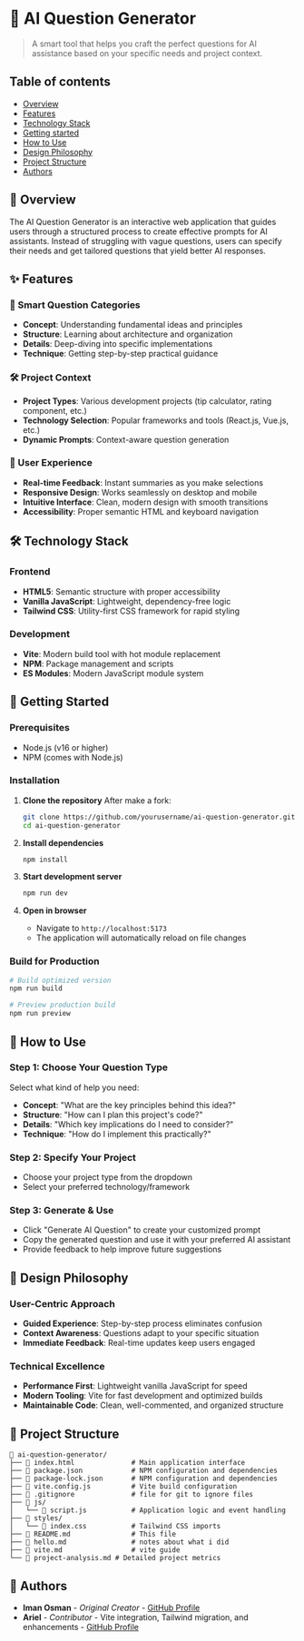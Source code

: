 # 🤖 AI Question Generator

> A smart tool that helps you craft the perfect questions for AI assistance based on your specific needs and project context.

## Table of contents

- [Overview](#overview)
- [Features](#features)
- [Technology Stack](#technology-stack)
- [Getting started](#-getting-started)
- [How to Use](#how-to-use)
- [Design Philosophy](#design-philosophy)
- [Project Structure](#-project-structure)
- [Authors](#authors)

## 🚀 Overview

The AI Question Generator is an interactive web application that guides users through a structured process to create effective prompts for AI assistants. Instead of struggling with vague questions, users can specify their needs and get tailored questions that yield better AI responses.

## ✨ Features

### 🎯 Smart Question Categories

- **Concept**: Understanding fundamental ideas and principles
- **Structure**: Learning about architecture and organization
- **Details**: Deep-diving into specific implementations
- **Technique**: Getting step-by-step practical guidance

### 🛠️ Project Context

- **Project Types**: Various development projects (tip calculator, rating component, etc.)
- **Technology Selection**: Popular frameworks and tools (React.js, Vue.js, etc.)
- **Dynamic Prompts**: Context-aware question generation

### 💫 User Experience

- **Real-time Feedback**: Instant summaries as you make selections
- **Responsive Design**: Works seamlessly on desktop and mobile
- **Intuitive Interface**: Clean, modern design with smooth transitions
- **Accessibility**: Proper semantic HTML and keyboard navigation

## 🛠️ Technology Stack

### Frontend

- **HTML5**: Semantic structure with proper accessibility
- **Vanilla JavaScript**: Lightweight, dependency-free logic
- **Tailwind CSS**: Utility-first CSS framework for rapid styling

### Development

- **Vite**: Modern build tool with hot module replacement
- **NPM**: Package management and scripts
- **ES Modules**: Modern JavaScript module system

## 🚀 Getting Started

### Prerequisites

- Node.js (v16 or higher)
- NPM (comes with Node.js)

### Installation

1. **Clone the repository**
   After make a fork:

   ```bash
   git clone https://github.com/yourusername/ai-question-generator.git
   cd ai-question-generator
   ```

2. **Install dependencies**

   ```bash
   npm install
   ```

3. **Start development server**

   ```bash
   npm run dev
   ```

4. **Open in browser**
   - Navigate to `http://localhost:5173`
   - The application will automatically reload on file changes

### Build for Production

```bash
# Build optimized version
npm run build

# Preview production build
npm run preview
```

## 📖 How to Use

### Step 1: Choose Your Question Type

Select what kind of help you need:

- **Concept**: "What are the key principles behind this idea?"
- **Structure**: "How can I plan this project's code?"
- **Details**: "Which key implications do I need to consider?"
- **Technique**: "How do I implement this practically?"

### Step 2: Specify Your Project

- Choose your project type from the dropdown
- Select your preferred technology/framework

### Step 3: Generate & Use

- Click "Generate AI Question" to create your customized prompt
- Copy the generated question and use it with your preferred AI assistant
- Provide feedback to help improve future suggestions

## 🎨 Design Philosophy

### User-Centric Approach

- **Guided Experience**: Step-by-step process eliminates confusion
- **Context Awareness**: Questions adapt to your specific situation
- **Immediate Feedback**: Real-time updates keep users engaged

### Technical Excellence

- **Performance First**: Lightweight vanilla JavaScript for speed
- **Modern Tooling**: Vite for fast development and optimized builds
- **Maintainable Code**: Clean, well-commented, and organized structure

## 📁 Project Structure

```
📁 ai-question-generator/
├── 📄 index.html              # Main application interface
├── 📄 package.json            # NPM configuration and dependencies
├── 📄 package-lock.json       # NPM configuration and dependencies
├── 📄 vite.config.js          # Vite build configuration
├── 📄 .gitignore              # file for git to ignore files
├── 📁 js/
│   └── 📄 script.js           # Application logic and event handling
├── 📁 styles/
│   └── 📄 index.css           # Tailwind CSS imports
├── 📄 README.md               # This file
├── 📄 hello.md                # notes about what i did
├── 📄 vite.md                 # vite guide
└── 📄 project-analysis.md # Detailed project metrics
```

## 👥 Authors

- **Iman Osman** - _Original Creator_ - [GitHub Profile](https://github.com/iman-osman)
- **Ariel** - _Contributor_ - Vite integration, Tailwind migration, and enhancements - [GitHub Profile](https://github.com/Ariel-GonzAguer)
